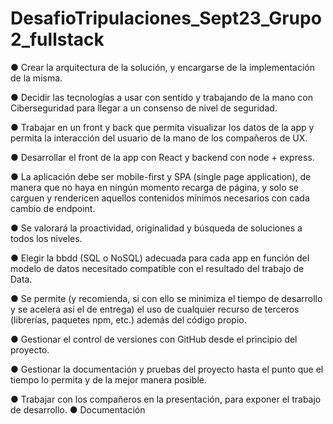 # DesafioTripulaciones_Sept23_Grupo2_fullstack

● Crear la arquitectura de la solución, y encargarse de la implementación de la misma.

● Decidir las tecnologías a usar con sentido y trabajando de la mano con Ciberseguridad para llegar a un consenso de nivel de 
seguridad.

● Trabajar en un front y back que permita visualizar los datos de la app y permita la interacción del usuario de la mano de los 
compañeros de UX.

● Desarrollar el front de la app con React y backend con node + express. 

● La aplicación debe ser mobile-first y SPA (single page application), de manera que no haya en ningún momento recarga de 
página, y solo se carguen y rendericen aquellos contenidos mínimos necesarios con cada cambio de endpoint.

● Se valorará la proactividad, originalidad y búsqueda de soluciones a todos los niveles.

● Elegir la bbdd (SQL o NoSQL) adecuada para cada app en función del modelo de datos necesitado compatible con el resultado 
del trabajo de Data.

● Se permite (y recomienda, si con ello se minimiza el tiempo de desarrollo y se acelera así el de entrega) el uso de cualquier 
recurso de terceros (librerías, paquetes npm, etc.) además del código propio.

● Gestionar el control de versiones con GitHub desde el principio del proyecto.

● Gestionar la documentación y pruebas del proyecto hasta el punto que el tiempo lo permita y de la mejor manera posible.

● Trabajar con los compañeros en la presentación, para exponer el trabajo de desarrollo.
● Documentación
